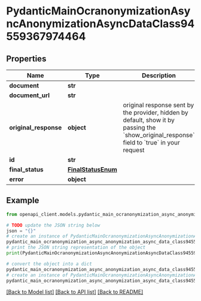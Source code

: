 # PydanticMainOcranonymizationAsyncAnonymizationAsyncDataClass94559367974464


## Properties

Name | Type | Description | Notes
------------ | ------------- | ------------- | -------------
**document** | **str** |  | 
**document_url** | **str** |  | 
**original_response** | **object** | original response sent by the provider, hidden by default, show it by passing the &#x60;show_original_response&#x60; field to &#x60;true&#x60; in your request | [optional] 
**id** | **str** |  | 
**final_status** | [**FinalStatusEnum**](FinalStatusEnum.md) |  | 
**error** | **object** |  | [optional] 

## Example

```python
from openapi_client.models.pydantic_main_ocranonymization_async_anonymization_async_data_class94559367974464 import PydanticMainOcranonymizationAsyncAnonymizationAsyncDataClass94559367974464

# TODO update the JSON string below
json = "{}"
# create an instance of PydanticMainOcranonymizationAsyncAnonymizationAsyncDataClass94559367974464 from a JSON string
pydantic_main_ocranonymization_async_anonymization_async_data_class94559367974464_instance = PydanticMainOcranonymizationAsyncAnonymizationAsyncDataClass94559367974464.from_json(json)
# print the JSON string representation of the object
print(PydanticMainOcranonymizationAsyncAnonymizationAsyncDataClass94559367974464.to_json())

# convert the object into a dict
pydantic_main_ocranonymization_async_anonymization_async_data_class94559367974464_dict = pydantic_main_ocranonymization_async_anonymization_async_data_class94559367974464_instance.to_dict()
# create an instance of PydanticMainOcranonymizationAsyncAnonymizationAsyncDataClass94559367974464 from a dict
pydantic_main_ocranonymization_async_anonymization_async_data_class94559367974464_form_dict = pydantic_main_ocranonymization_async_anonymization_async_data_class94559367974464.from_dict(pydantic_main_ocranonymization_async_anonymization_async_data_class94559367974464_dict)
```
[[Back to Model list]](../README.md#documentation-for-models) [[Back to API list]](../README.md#documentation-for-api-endpoints) [[Back to README]](../README.md)


